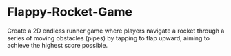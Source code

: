 # Flappy-Rocket-Game
Create a 2D endless runner game where players navigate a rocket through a series of moving obstacles (pipes) by tapping to flap upward, aiming to achieve the highest score possible.
